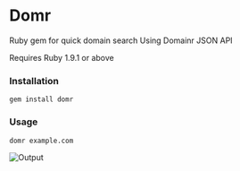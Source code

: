 Domr
====

Ruby gem for quick domain search
Using Domainr JSON API

Requires Ruby 1.9.1 or above

### Installation
    gem install domr

### Usage
    domr example.com

![Output](http://shvelo.github.com/domr/images/output.jpg)